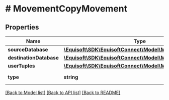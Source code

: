 # # MovementCopyMovement

## Properties

Name | Type | Description | Notes
------------ | ------------- | ------------- | -------------
**sourceDatabase** | [**\Equisoft\SDK\EquisoftConnect\Model\MovementDatabase**](MovementDatabase.md) |  |
**destinationDatabase** | [**\Equisoft\SDK\EquisoftConnect\Model\MovementDatabase**](MovementDatabase.md) |  |
**userTuples** | [**\Equisoft\SDK\EquisoftConnect\Model\MovementUserTuple[]**](MovementUserTuple.md) |  |
**type** | **string** |  | [default to TYPE_COPY]

[[Back to Model list]](../../README.md#models) [[Back to API list]](../../README.md#endpoints) [[Back to README]](../../README.md)

